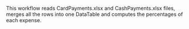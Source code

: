 This workflow reads CardPayments.xlsx and CashPayments.xlsx files, 
merges all the rows into one DataTable and computes the percentages of each expense.
